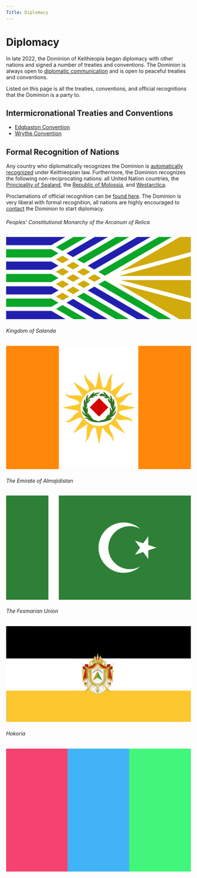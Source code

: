```yaml
---
Title: Diplomacy
---
```


# Diplomacy
In late 2022, the Dominion of Keithieopia began diplomacy with other nations and signed a number of treaties and 
conventions. The Dominion is always open to [diplomatic communication](/?contact) and is open to peaceful treaties
and conventions.

Listed on this page is all the treaties, conventions, and official recognitions that the Dominion is a party to. 


## Intermicronational Treaties and Conventions
- [Edgbaston Convention](/assets/diplomacy/edgbaston-convention.pdf)
- [Wrythe Convention](/assets/diplomacy/wrythe-convention.png)

## Formal Recognition of Nations
Any country who diplomatically recognizes the Dominion is [automatically recognized](https://wiki.keithieopia.org/doku.php?id=kcn:2023-22) 
under Keithieopian law. Furthermore, the Dominion recognizes the following non-reciprocating nations: all United 
Nation countries, the [Principality of Sealand](https://sealandgov.org/), the 
[Republic of Molossia](https://www.molossia.org/), and [Westarctica](https://westarctica.info).

Proclamations of official recognition can be [found here](https://wiki.keithieopia.org/doku.php?id=proc:start). The
Dominion is very liberal with formal recognition, all nations are highly encouraged to [contact](/?contact) the 
Dominion to start diplomacy. 

<div class="row m-5">
  <div class="col-md-2 text-center">
    <h6>Peoples' Constitutional Monarchy of the Arcanum of Relica</h6>
    <img class="img-thumbnail" src="/assets/flags/parsecha.png">
  </div>
  <div class="col-md-2 text-center">
    <h6>Kingdom of Salanda</h6>
    <img class="img-thumbnail" src="/assets/flags/salanda.png">
  </div>
  <div class="col-md-2 text-center">
    <h6>The Emirate of Almajidistan</h6>
    <img class="img-thumbnail" src="/assets/flags/almajidistan.png">
  </div>
  <div class="col-md-2 text-center">
    <h6>The Fesmarian Union</h6>
    <img class="img-thumbnail" src="/assets/flags/fesmar.jpg">
  </div>
  <div class="col-md-2 text-center">
    <h6>Hokoria</h6>
    <img class="img-thumbnail" src="/assets/flags/hokoria.png">
  </div>
</div>



